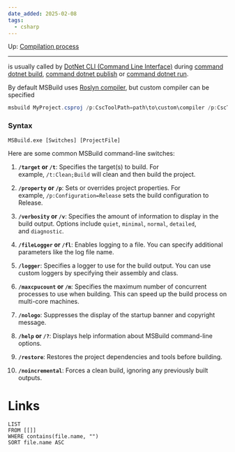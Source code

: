 ```yaml
---
date_added: 2025-02-08
tags:
  - csharp
---
```

Up: [Compilation process](Compilation%20process.md)
___

is usually called by [DotNet CLI (Command Line Interface)](DotNet%20CLI%20(Command%20Line%20Interface).md) during [command dotnet build](command%20dotnet%20build.md), [command dotnet publish](command%20dotnet%20publish.md) or [command dotnet run](command%20dotnet%20run.md).

By default MSBuild uses [Roslyn compiler](Roslyn%20compiler.md), but custom compiler can be specified 
```cs
msbuild MyProject.csproj /p:CscToolPath=path\to\custom\compiler /p:CscToolExe=csc.exe
```
### Syntax

`MSBuild.exe [Switches] [ProjectFile]`

Here are some common MSBuild command-line switches:

1. **`/target` or `/t`**: Specifies the target(s) to build. For example, `/t:Clean;Build` will clean and then build the project.
    
2. **`/property` or `/p`**: Sets or overrides project properties. For example, `/p:Configuration=Release` sets the build configuration to Release.
    
3. **`/verbosity` or `/v`**: Specifies the amount of information to display in the build output. Options include `quiet`, `minimal`, `normal`, `detailed`, and `diagnostic`.
    
4. **`/fileLogger` or `/fl`**: Enables logging to a file. You can specify additional parameters like the log file name.
    
5. **`/logger`**: Specifies a logger to use for the build output. You can use custom loggers by specifying their assembly and class.
    
6. **`/maxcpucount` or `/m`**: Specifies the maximum number of concurrent processes to use when building. This can speed up the build process on multi-core machines.
    
7. **`/nologo`**: Suppresses the display of the startup banner and copyright message.
    
8. **`/help` or `/?`**: Displays help information about MSBuild command-line options.
    
9. **`/restore`**: Restores the project dependencies and tools before building.
    
10. **`/noincremental`**: Forces a clean build, ignoring any previously built outputs.
# Links
```dataview
LIST
FROM [[]]
WHERE contains(file.name, "")
SORT file.name ASC
```

